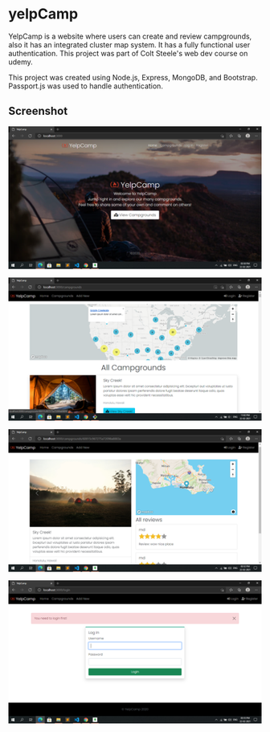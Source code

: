 # yelpCamp
YelpCamp is a website where users can create and review campgrounds, also it has an integrated cluster map system. It has a fully functional user authentication. This project was part of Colt Steele's web dev course on udemy.

This project was created using Node.js, Express, MongoDB, and Bootstrap. Passport.js was used to handle authentication.

## Screenshot
![index](screenshots/index.png)

![home](screenshots/home.png)

![show](screenshots/show.png)

![login](screenshots/login.png)
